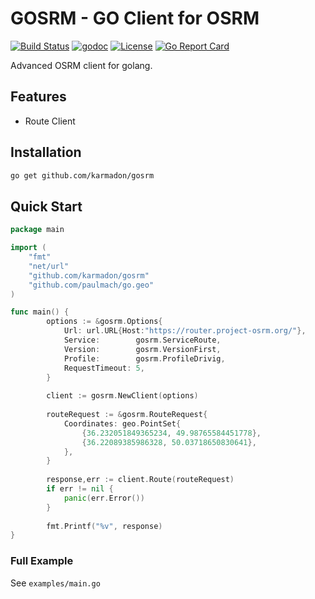 # GOSRM - GO Client for OSRM
[![Build Status](https://travis-ci.org/Karmadon/gosrm.svg?branch=master)](https://travis-ci.org/Karmadon/gosrm)
[![godoc](https://img.shields.io/badge/godoc-reference-blue.svg?style=flat-square)](https://godoc.org/github.com/Karmadon/gosrm)
[![License](https://img.shields.io/badge/license-MIT-blue.svg?style=flat-square)](LICENSE)
[![Go Report Card](https://goreportcard.com/badge/github.com/Karmadon/gosrm)](https://goreportcard.com/report/github.com/Karmadon/gosrm)

Advanced OSRM client for golang.

## Features

- Route Client

## Installation

```bash
go get github.com/karmadon/gosrm
```

## Quick Start

```go
package main

import (
	"fmt"
	"net/url"
	"github.com/karmadon/gosrm"
	"github.com/paulmach/go.geo"
)

func main() {
		options := &gosrm.Options{
    		Url: url.URL{Host:"https://router.project-osrm.org/"},
    		Service:        gosrm.ServiceRoute,
    		Version:        gosrm.VersionFirst,
    		Profile:        gosrm.ProfileDrivig,
    		RequestTimeout: 5,
    	}
    
    	client := gosrm.NewClient(options)
    
    	routeRequest := &gosrm.RouteRequest{
    		Coordinates: geo.PointSet{
    			{36.232051849365234, 49.98765584451778},
    			{36.22089385986328, 50.03718650830641},
    	    },
    	}
    
    	response,err := client.Route(routeRequest)
    	if err != nil {
    		panic(err.Error())
    	}
    
    	fmt.Printf("%v", response)
}
```

### Full Example

See `examples/main.go`
